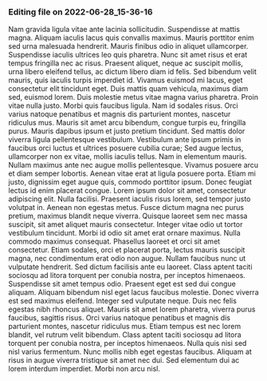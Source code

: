 

### Editing file on 2022-06-28_15-36-16

Nam gravida ligula vitae ante lacinia sollicitudin. Suspendisse at mattis magna. Aliquam iaculis lacus quis convallis maximus. Mauris porttitor enim sed urna malesuada hendrerit. Mauris finibus odio in aliquet ullamcorper. Suspendisse iaculis ultrices leo quis pharetra. Nunc sit amet risus et erat tempus fringilla nec ac risus. Praesent aliquet, neque ac suscipit mollis, urna libero eleifend tellus, ac dictum libero diam id felis. Sed bibendum velit mauris, quis iaculis turpis imperdiet id. Vivamus euismod mi lacus, eget consectetur elit tincidunt eget. Duis mattis quam vehicula, maximus diam sed, euismod lorem. Duis molestie metus vitae magna varius pharetra. Proin vitae nulla justo. Morbi quis faucibus ligula. Nam id sodales risus.
Orci varius natoque penatibus et magnis dis parturient montes, nascetur ridiculus mus. Mauris sit amet arcu bibendum, congue turpis eu, fringilla purus. Mauris dapibus ipsum et justo pretium tincidunt. Sed mattis dolor viverra ligula pellentesque vestibulum. Vestibulum ante ipsum primis in faucibus orci luctus et ultrices posuere cubilia curae; Sed augue lectus, ullamcorper non ex vitae, mollis iaculis tellus. Nam in elementum mauris. Nullam maximus ante nec augue mollis pellentesque. Vivamus posuere arcu et diam semper lobortis. Aenean vitae erat at ligula posuere porta. Etiam mi justo, dignissim eget augue quis, commodo porttitor ipsum. Donec feugiat lectus id enim placerat congue. Lorem ipsum dolor sit amet, consectetur adipiscing elit. Nulla facilisi.
Praesent iaculis risus lorem, sed tempor justo volutpat in. Aenean non egestas metus. Fusce dictum magna nec purus pretium, maximus blandit neque viverra. Quisque laoreet sem nec massa suscipit, sit amet aliquet mauris consectetur. Integer vitae odio ut tortor vestibulum tincidunt. Morbi id odio sit amet erat ornare maximus. Nulla commodo maximus consequat. Phasellus laoreet et orci sit amet consectetur. Etiam sodales, orci et placerat porta, lectus mauris suscipit magna, nec condimentum erat odio non augue. Nullam faucibus nunc ut vulputate hendrerit. Sed dictum facilisis ante eu laoreet. Class aptent taciti sociosqu ad litora torquent per conubia nostra, per inceptos himenaeos. Suspendisse sit amet tempus odio.
Praesent eget est sed dui congue aliquam. Aliquam bibendum nisl eget lacus faucibus molestie. Donec viverra est sed maximus eleifend. Integer sed vulputate neque. Duis nec felis egestas nibh rhoncus aliquet. Mauris sit amet lorem pharetra, viverra purus faucibus, sagittis risus. Orci varius natoque penatibus et magnis dis parturient montes, nascetur ridiculus mus. Etiam tempus est nec lorem blandit, vel rutrum velit bibendum. Class aptent taciti sociosqu ad litora torquent per conubia nostra, per inceptos himenaeos. Nulla quis nisi sed nisl varius fermentum. Nunc mollis nibh eget egestas faucibus. Aliquam at risus in augue viverra tristique sit amet nec dui. Sed elementum dui ac lorem interdum imperdiet. Morbi non arcu nisl.


